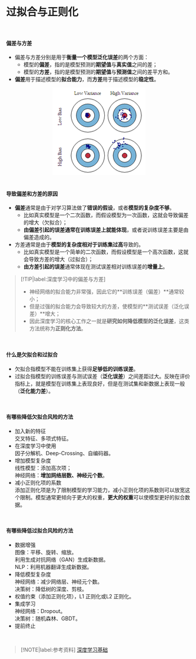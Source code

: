 # 过拟合与正则化

</br>

#### 偏差与方差

- 偏差与方差分别是用于**衡量一个模型泛化误差**的两个方面：
  - 模型的**偏差**，指的是模型预测的**期望值**与**真实值**之间的差；
  - 模型的**方差**，指的是模型预测的**期望值**与**预测值**之间的差平方和。
- **偏差**用于描述模型的**拟合能力**，而**方差**用于描述模型的**稳定性**。

<div align=center><img src="img/偏差和方差.png"/></div>

</br>

#### 导致偏差和方差的原因

- **偏差**通常是由于对学习算法做了**错误的假设**，或者**模型的复杂度不够**。
  - 比如真实模型是一个二次函数，而假设模型为一次函数，这就会导致偏差的增大（欠拟合）；
  - **由偏差引起的误差通常在训练误差上就能体现**，或者说训练误差主要是由偏差造成的。
- 方差通常是由于**模型的复杂度相对于训练集过高**导致的。
  - 比如真实模型是一个简单的二次函数，而假设模型是一个高次函数，这就会导致方差的增大（过拟合）；
  - **由方差引起的误差**通常体现在测试误差相对训练误差的**增量上**。

> [!TIP|label:深度学习中的偏差与方差]
> - 神经网络的拟合能力非常强，因此它的**训练误差（偏差）**通常较小；
> - 但是过强的拟合能力会导致较大的方差，使模型的**测试误差（泛化误差）**增大；
> - 因此深度学习的核心工作之一就是**研究如何降低模型的泛化误差**，这类方法统称为**正则化方法**。

</br>

#### 什么是欠拟合和过拟合

- 欠拟合指模型不能在训练集上获得**足够低的训练误差**。
- 过拟合指模型的训练误差与测试误差（**泛化误差**）之间差距过大。反映在评价指标上，就是模型在训练集上表现良好，但是在测试集和新数据上表现一般（**泛化能力差**）。

</br>

#### 有哪些降低欠拟合风险的方法
- 加入新的特征</br>
  交叉特征、多项式特征。
- 在深度学习中使用</br>
  因子分解机、Deep-Crossing、自编码器。
- 增加模型复杂度</br>
  线性模型：添加高次项；</br>
  神经网络：**增加网络层数、神经元个数**。
- 减小正则化项的系数</br>
  添加正则化项是为了限制模型的学习能力，减小正则化项的系数则可以放宽这个限制。模型通常更倾向于更大的权重，**更大的权重**可以使模型更好的拟合数据。

</br>

#### 有哪些降低过拟合风险的方法
- 数据增强</br>
  图像：平移、旋转、缩放。</br>
  利用生成对抗网络（GAN）生成新数据。</br>
  NLP：利用机器翻译生成新数据。
- 降低模型复杂度</br>
  神经网络：减少网络层、神经元个数。</br>
  决策树：降低树的深度、剪枝。
- 权值约束（添加正则化项），L1 正则化或L2 正则化。</br>
- 集成学习</br>
  神经网络：Dropout。</br>
  决策树：随机森林、GBDT。
- 提前终止

</br>

> [!NOTE|label:参考资料]
> [深度学习基础](https://github.com/imhuay/Algorithm_Interview_Notes-Chinese/blob/master/A-%E6%B7%B1%E5%BA%A6%E5%AD%A6%E4%B9%A0/A-%E6%B7%B1%E5%BA%A6%E5%AD%A6%E4%B9%A0%E5%9F%BA%E7%A1%80.md)

